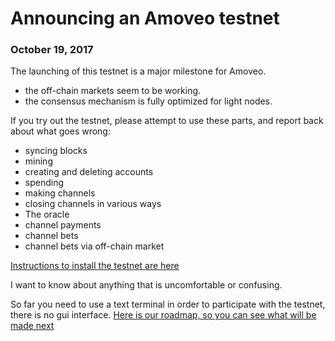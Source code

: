 # Announcing an Amoveo testnet
### October 19, 2017

The launching of this testnet is a major milestone for Amoveo.

* the off-chain markets seem to be working.
* the consensus mechanism is fully optimized for light nodes.

If you try out the testnet, please attempt to use these parts, and report back about what goes wrong:

* syncing blocks
* mining
* creating and deleting accounts
* spending
* making channels
* closing channels in various ways
* The oracle
* channel payments
* channel bets
* channel bets via off-chain market

[Instructions to install the testnet are here](README.md)

I want to know about anything that is uncomfortable or confusing.

So far you need to use a text terminal in order to participate with the testnet, there is no gui interface. [Here is our roadmap, so you can see what will be made next](docs/community_roadmap.md)


